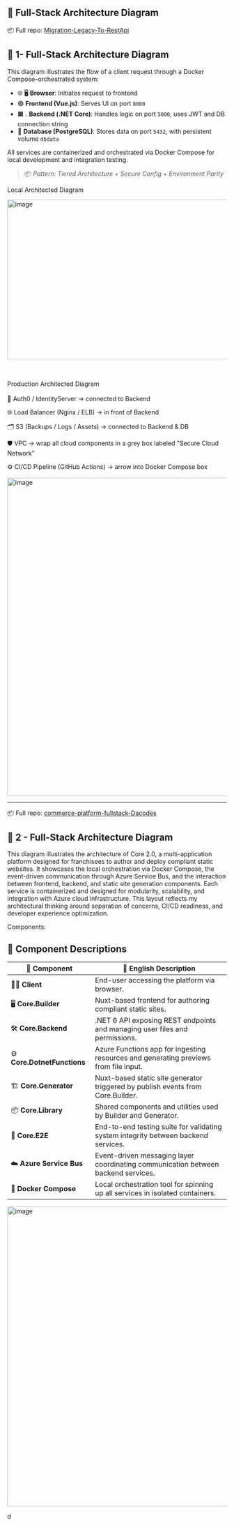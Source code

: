 
## 🐳 Full-Stack Architecture Diagram

📦 Full repo: [Migration-Legacy-To-RestApi](https://github.com/GregHowe/Migration-Legacy-To-RestApi)

## 🐳 1- Full-Stack Architecture Diagram

This diagram illustrates the flow of a client request through a Docker Compose–orchestrated system:

- 🌐 🖥️ **Browser**: Initiates request to frontend
- 🟢 **Frontend (Vue.js)**: Serves UI on port `8080`
- 🟧 . **Backend (.NET Core)**: Handles logic on port `5000`, uses JWT and DB connection string
- 🐘  **Database (PostgreSQL)**: Stores data on port `5432`, with persistent volume `dbdata`

All services are containerized and orchestrated via Docker Compose for local development and integration testing.

> 📦 *Pattern: Tiered Architecture + Secure Config + Environment Parity*

Local Architected Diagram

<img width="640" height="366" alt="image" src="https://github.com/user-attachments/assets/b309b07f-ea9c-430a-aaa3-58c5ae9a0f27" />

<br><br>
Production Architected Diagram
<br>
<br>
🔐 Auth0 / IdentityServer → connected to Backend

🌐 Load Balancer (Nginx / ELB) → in front of Backend

🗂️ S3 (Backups / Logs / Assets) → connected to Backend & DB

🛡️ VPC → wrap all cloud components in a grey box labeled "Secure Cloud Network"

⚙️ CI/CD Pipeline (GitHub Actions) → arrow into Docker Compose box
<br><br>
<img width="1063" height="730" alt="image" src="https://github.com/user-attachments/assets/a2ed449d-26e3-4d66-a200-0ae3dec73d2d" />

<hr>

📦 Full repo: [commerce-platform-fullstack-Dacodes](https://github.com/GregHowe/commerce-platform-fullstack-Dacodes)


## 🐳 2 - Full-Stack Architecture Diagram

This diagram illustrates the architecture of Core 2.0, a multi-application platform designed for franchisees to author and deploy compliant static websites. It showcases the local orchestration via Docker Compose, the event-driven communication through Azure Service Bus, and the interaction between frontend, backend, and static site generation components. Each service is containerized and designed for modularity, scalability, and integration with Azure cloud infrastructure. This layout reflects my architectural thinking around separation of concerns, CI/CD readiness, and developer experience optimization.

Components: 
## 🧩 Component Descriptions

| **🔧 Component**           | **📘 English Description**                                                                 |
|---------------------------|--------------------------------------------------------------------------------------------|
| 🧑‍💻 **Client**              | End-user accessing the platform via browser.                                              |
| 🖥️ **Core.Builder**         | Nuxt-based frontend for authoring compliant static sites.                                 |
| 🛠️ **Core.Backend**         | .NET 6 API exposing REST endpoints and managing user files and permissions.               |
| ⚙️ **Core.DotnetFunctions** | Azure Functions app for ingesting resources and generating previews from file input.      |
| 🏗️ **Core.Generator**       | Nuxt-based static site generator triggered by publish events from Core.Builder.           |
| 📦 **Core.Library**         | Shared components and utilities used by Builder and Generator.                            |
| 🧪 **Core.E2E**             | End-to-end testing suite for validating system integrity between backend services.        |
| ☁️ **Azure Service Bus**    | Event-driven messaging layer coordinating communication between backend services.         |
| 🐳 **Docker Compose**       | Local orchestration tool for spinning up all services in isolated containers.             |


<img width="989" height="688" alt="image" src="https://github.com/user-attachments/assets/de87af0a-b654-4cb0-abe8-7a8f34320894" />

d
